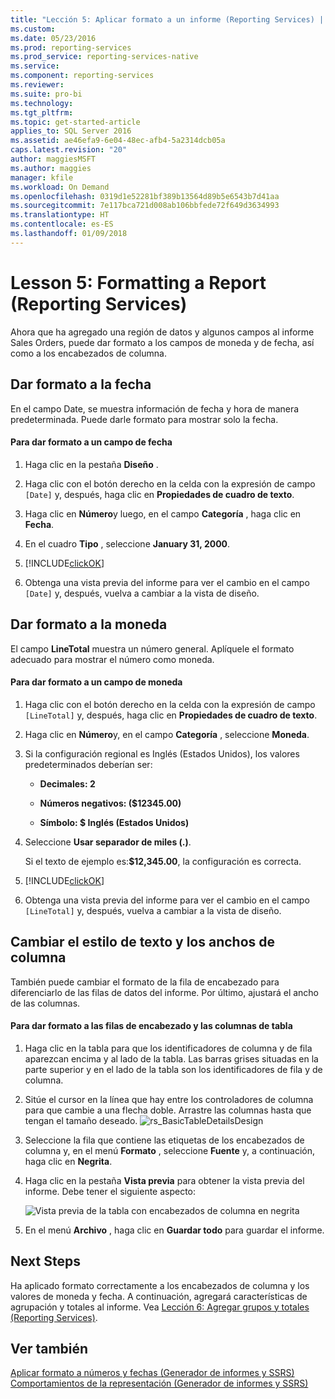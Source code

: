 ```yaml
---
title: "Lección 5: Aplicar formato a un informe (Reporting Services) | Microsoft Docs"
ms.custom: 
ms.date: 05/23/2016
ms.prod: reporting-services
ms.prod_service: reporting-services-native
ms.service: 
ms.component: reporting-services
ms.reviewer: 
ms.suite: pro-bi
ms.technology: 
ms.tgt_pltfrm: 
ms.topic: get-started-article
applies_to: SQL Server 2016
ms.assetid: ae46efa9-6e04-48ec-afb4-5a2314dcb05a
caps.latest.revision: "20"
author: maggiesMSFT
ms.author: maggies
manager: kfile
ms.workload: On Demand
ms.openlocfilehash: 0319d1e52281bf389b13564d89b5e6543b7d41aa
ms.sourcegitcommit: 7e117bca721d008ab106bbfede72f649d3634993
ms.translationtype: HT
ms.contentlocale: es-ES
ms.lasthandoff: 01/09/2018
---
```

# <a name="lesson-5-formatting-a-report-reporting-services"></a>Lesson 5: Formatting a Report (Reporting Services)
Ahora que ha agregado una región de datos y algunos campos al informe Sales Orders, puede dar formato a los campos de moneda y de fecha, así como a los encabezados de columna.  
  
## <a name="bkmk_format_date"></a>Dar formato a la fecha  
En el campo Date, se muestra información de fecha y hora de manera predeterminada. Puede darle formato para mostrar solo la fecha.  
  
#### <a name="to-format-a-date-field"></a>Para dar formato a un campo de fecha  
  
1.  Haga clic en la pestaña **Diseño** .  
  
2.  Haga clic con el botón derecho en la celda con la expresión de campo `[Date]` y, después, haga clic en **Propiedades de cuadro de texto**.  
  
3.  Haga clic en **Número**y luego, en el campo **Categoría** , haga clic en **Fecha**.  
  
4.  En el cuadro **Tipo** , seleccione **January 31, 2000**.  
  
5.  [!INCLUDE[clickOK](../includes/clickok-md.md)]  
  
6.  Obtenga una vista previa del informe para ver el cambio en el campo `[Date]` y, después, vuelva a cambiar a la vista de diseño.  
  
## <a name="bkmk_format_currency"></a>Dar formato a la moneda  
El campo **LineTotal** muestra un número general. Aplíquele el formato adecuado para mostrar el número como moneda.  
  
#### <a name="to-format-a-currency-field"></a>Para dar formato a un campo de moneda  
  
1.  Haga clic con el botón derecho en la celda con la expresión de campo `[LineTotal]` y, después, haga clic en **Propiedades de cuadro de texto**.  
  
2.  Haga clic en **Número**y, en el campo **Categoría** , seleccione **Moneda**.  
  
3.  Si la configuración regional es Inglés (Estados Unidos), los valores predeterminados deberían ser:  
  
    -   **Decimales: 2**  
  
    -   **Números negativos: ($12345.00)**  
  
    -   **Símbolo: $ Inglés (Estados Unidos)**  
  
4.  Seleccione **Usar separador de miles (.)**.  
  
    Si el texto de ejemplo es:**$12,345.00**, la configuración es correcta.  
  
5.  [!INCLUDE[clickOK](../includes/clickok-md.md)]  
  
6.  Obtenga una vista previa del informe para ver el cambio en el campo `[LineTotal]` y, después, vuelva a cambiar a la vista de diseño.  
  
## <a name="bkmk_change_textstyle"></a>Cambiar el estilo de texto y los anchos de columna  
También puede cambiar el formato de la fila de encabezado para diferenciarlo de las filas de datos del informe. Por último, ajustará el ancho de las columnas.  
  
#### <a name="to-format-header-rows-and-table-columns"></a>Para dar formato a las filas de encabezado y las columnas de tabla  
  
1.  Haga clic en la tabla para que los identificadores de columna y de fila aparezcan encima y al lado de la tabla. Las barras grises situadas en la parte superior y en el lado de la tabla son los identificadores de fila y de columna.  
       
  
2.  Sitúe el cursor en la línea que hay entre los controladores de columna para que cambie a una flecha doble. Arrastre las columnas hasta que tengan el tamaño deseado.
 ![rs_BasicTableDetailsDesign](../reporting-services/media/rs-basictabledetailsdesign.png)   
  
3.  Seleccione la fila que contiene las etiquetas de los encabezados de columna y, en el menú **Formato** , seleccione **Fuente** y, a continuación, haga clic en **Negrita**.  
  
4.  Haga clic en la pestaña **Vista previa** para obtener la vista previa del informe. Debe tener el siguiente aspecto:  
  
    ![Vista previa de la tabla con encabezados de columna en negrita](../reporting-services/media/rs-basictabledetailsformattedpreview.png "Vista previa de la tabla con encabezados de columna en negrita")  
  
5.  En el menú **Archivo** , haga clic en **Guardar todo** para guardar el informe.  
  
## <a name="next-steps"></a>Next Steps  
Ha aplicado formato correctamente a los encabezados de columna y los valores de moneda y fecha. A continuación, agregará características de agrupación y totales al informe. Vea [Lección 6: Agregar grupos y totales &#40;Reporting Services&#41;](../reporting-services/lesson-6-adding-grouping-and-totals-reporting-services.md).  
  
## <a name="see-also"></a>Ver también  
[Aplicar formato a números y fechas &#40;Generador de informes y SSRS&#41;](../reporting-services/report-design/formatting-numbers-and-dates-report-builder-and-ssrs.md)  
[Comportamientos de la representación &#40;Generador de informes y SSRS&#41;](../reporting-services/report-design/rendering-behaviors-report-builder-and-ssrs.md)  
  
  
  

